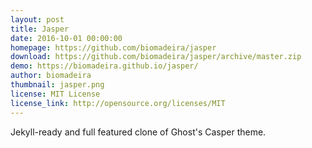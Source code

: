 ```yaml
---
layout: post
title: Jasper
date: 2016-10-01 00:00:00
homepage: https://github.com/biomadeira/jasper
download: https://github.com/biomadeira/jasper/archive/master.zip
demo: https://biomadeira.github.io/jasper/
author: biomadeira
thumbnail: jasper.png
license: MIT License
license_link: http://opensource.org/licenses/MIT
---
```


Jekyll-ready and full featured clone of Ghost's Casper theme.